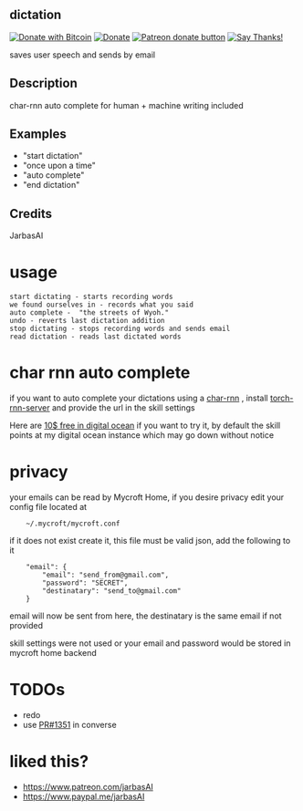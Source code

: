 ## dictation
[![Donate with Bitcoin](https://en.cryptobadges.io/badge/micro/1QJNhKM8tVv62XSUrST2vnaMXh5ADSyYP8)](https://en.cryptobadges.io/donate/1QJNhKM8tVv62XSUrST2vnaMXh5ADSyYP8)
[![Donate](https://img.shields.io/badge/Donate-PayPal-green.svg)](https://paypal.me/jarbasai)
<span class="badge-patreon"><a href="https://www.patreon.com/jarbasAI" title="Donate to this project using Patreon"><img src="https://img.shields.io/badge/patreon-donate-yellow.svg" alt="Patreon donate button" /></a></span>
[![Say Thanks!](https://img.shields.io/badge/Say%20Thanks-!-1EAEDB.svg)](https://saythanks.io/to/JarbasAl)


saves user speech and sends by email

## Description
  char-rnn auto complete for human + machine writing included

## Examples
* "start dictation"
* "once upon a time"
* "auto complete"
* "end dictation"

## Credits
JarbasAI



# usage

    start dictating - starts recording words
    we found ourselves in - records what you said
    auto complete -  "the streets of Wyoh."
    undo - reverts last dictation addition
    stop dictating - stops recording words and sends email
    read dictation - reads last dictated words

# char rnn auto complete

if you want to auto complete your dictations using a [char-rnn](https://karpathy.github.io/2015/05/21/rnn-effectiveness/) , install
[torch-rnn-server](https://github.com/robinsloan/torch-rnn-server) and provide
 the url in the skill settings

 Here are [10$ free in digital ocean](https://m.do.co/c/e9f00fee6aa5) if you
 want to try it, by default the skill points at my digital ocean instance which may go down without notice


# privacy

your emails can be read by Mycroft Home, if you desire privacy edit your
config file located at

        ~/.mycroft/mycroft.conf

if it does not exist create it, this file must be valid json, add the
following to it

        "email": {
            "email": "send_from@gmail.com",
            "password": "SECRET",
            "destinatary": "send_to@gmail.com"
        }

email will now be sent from here, the destinatary is the same email if not
provided

skill settings were not used or your email and password would be stored in
mycroft home backend


# TODOs

- redo
- use [PR#1351](https://github.com/MycroftAI/mycroft-core/pull/1351) in converse


# liked this?

- https://www.patreon.com/jarbasAI
- https://www.paypal.me/jarbasAI

